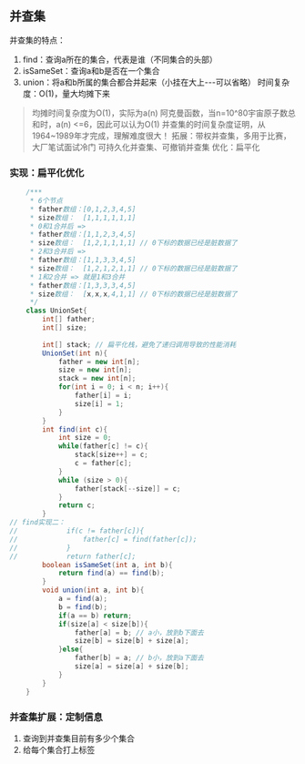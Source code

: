 ## 并查集
并查集的特点：
1. find：查询a所在的集合，代表是谁（不同集合的头部）
2. isSameSet：查询a和b是否在一个集合
3. union：将a和b所属的集合都合并起来（小挂在大上---可以省略）
时间复杂度：O(1)，量大均摊下来
> 均摊时间复杂度为O(1)，实际为a(n) 阿克曼函数，当n=10^80宇宙原子数总和时，a(n) <=6，因此可以认为O(1)
> 并查集的时间复杂度证明，从1964~1989年才完成，理解难度很大！
拓展：带权并查集，多用于比赛，大厂笔试面试冷门
可持久化并查集、可撤销并查集
优化：扁平化
### 实现：扁平化优化
```java
    /***
     * 6个节点
     * father数组：[0,1,2,3,4,5]
     * size数组：  [1,1,1,1,1,1]
     * 0和1合并后 =>
     * father数组：[1,1,2,3,4,5]
     * size数组：  [1,2,1,1,1,1] // 0下标的数据已经是脏数据了
     * 2和3合并后 =>
     * father数组：[1,1,3,3,4,5]
     * size数组：  [1,2,1,2,1,1] // 0下标的数据已经是脏数据了
     * 1和2合并 => 就是1和3合并
     * father数组：[1,3,3,3,4,5]
     * size数组：  [x,x,x,4,1,1] // 0下标的数据已经是脏数据了
     */
    class UnionSet{
        int[] father;
        int[] size;
        
        int[] stack; // 扁平化栈，避免了递归调用导致的性能消耗
        UnionSet(int n){
            father = new int[n];
            size = new int[n];
            stack = new int[n];
            for(int i = 0; i < n; i++){
                father[i] = i;
                size[i] = 1;
            }
        }
        int find(int c){
            int size = 0;
            while(father[c] != c){
                stack[size++] = c;
                c = father[c];
            }
            while (size > 0){
                father[stack[--size]] = c;
            }
            return c;
        }
// find实现二：
//            if(c != father[c]){
//                father[c] = find(father[c]);
//            }
//            return father[c];
        boolean isSameSet(int a, int b){
            return find(a) == find(b);
        }
        void union(int a, int b){
            a = find(a);
            b = find(b);
            if(a == b) return;
            if(size[a] < size[b]){
                father[a] = b; // a小，放到b下面去
                size[b] = size[b] + size[a];
            }else{
                father[b] = a; // b小，放到a下面去
                size[a] = size[a] + size[b];
            }
        }
    }
```

### 并查集扩展：定制信息
1. 查询到并查集目前有多少个集合
2. 给每个集合打上标签
